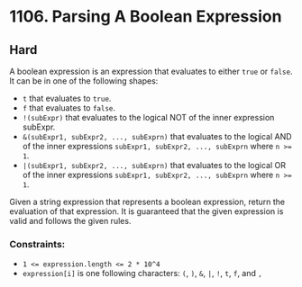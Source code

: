 # 1106. Parsing A Boolean Expression

## Hard

A boolean expression is an expression that evaluates to either `true` or `false`. It can be in one of the following
shapes:

- `t` that evaluates to `true`.
- `f` that evaluates to `false`.
- `!(subExpr)` that evaluates to the logical NOT of the inner expression subExpr.
- `&(subExpr1, subExpr2, ..., subExprn)` that evaluates to the logical AND of the inner expressions
  `subExpr1, subExpr2, ..., subExprn` where `n >= 1`.
- `|(subExpr1, subExpr2, ..., subExprn)` that evaluates to the logical OR of the inner expressions
  `subExpr1, subExpr2, ..., subExprn` where `n >= 1`.

Given a string expression that represents a boolean expression, return the evaluation of that expression. It is
guaranteed that the given expression is valid and follows the given rules.

### Constraints:

- `1 <= expression.length <= 2 * 10^4`
- `expression[i]` is one following characters: `(`, `)`, `&`, `|`, `!`, `t`, `f`, and `,`
